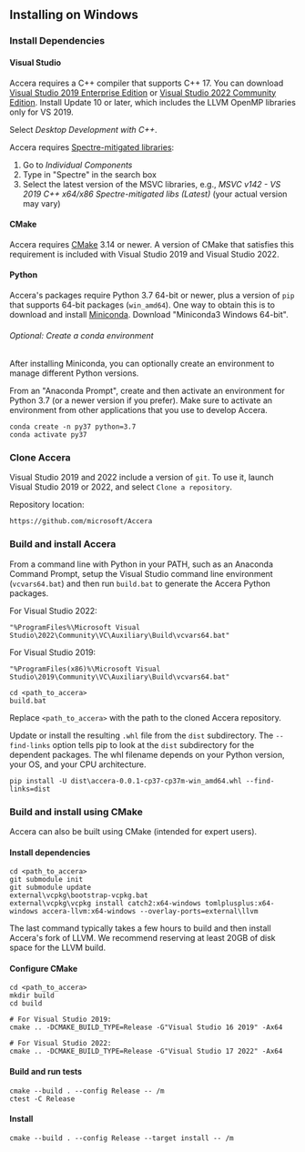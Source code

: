 [//]: # (Project: Accera)
[//]: # (Version: v1.2)

## Installing on Windows

### Install Dependencies

#### Visual Studio

Accera requires a C++ compiler that supports C++ 17. You can download [Visual Studio 2019 Enterprise Edition](https://visualstudio.microsoft.com/downloads/) or [Visual Studio 2022 Community Edition](https://visualstudio.microsoft.com/vs/). Install Update 10 or later, which includes the LLVM OpenMP libraries only for VS 2019.

Select _Desktop Development with C++_.

Accera requires [Spectre-mitigated libraries](https://docs.microsoft.com/en-us/cpp/build/reference/qspectre?view=msvc-160):

1. Go to _Individual Components_
2. Type in "Spectre" in the search box
3. Select the latest version of the MSVC libraries, e.g., _MSVC v142 - VS 2019 C++ x64/x86 Spectre-mitigated libs (Latest)_ (your actual version may vary)

#### CMake

Accera requires [CMake](https://cmake.org/) 3.14 or newer. A version of CMake that satisfies this requirement is included with Visual Studio 2019 and Visual Studio 2022.

#### Python

Accera's packages require Python 3.7 64-bit or newer, plus a version of `pip` that supports 64-bit packages (`win_amd64`). One way to obtain this is to download and install [Miniconda](https://docs.conda.io/en/latest/miniconda.html). Download "Miniconda3 Windows 64-bit".

###### Optional: Create a conda environment

After installing Miniconda, you can optionally create an environment to manage different Python versions.

From an "Anaconda Prompt", create and then activate an environment for Python 3.7 (or a newer version if you prefer). Make sure to activate an environment from other applications that you use to develop Accera.

```shell
conda create -n py37 python=3.7
conda activate py37
```

### Clone Accera

Visual Studio 2019 and 2022 include a version of `git`. To use it, launch Visual Studio 2019 or 2022, and select `Clone a repository`.

Repository location:

```
https://github.com/microsoft/Accera
```

### Build and install Accera

From a command line with Python in your PATH, such as an Anaconda Command Prompt, setup the Visual Studio command line environment (`vcvars64.bat`) and then run `build.bat` to generate the Accera Python packages. 

For Visual Studio 2022:
```shell
"%ProgramFiles%\Microsoft Visual Studio\2022\Community\VC\Auxiliary\Build\vcvars64.bat"
```

For Visual Studio 2019:
```shell
"%ProgramFiles(x86)%\Microsoft Visual Studio\2019\Community\VC\Auxiliary\Build\vcvars64.bat"
```

```shell
cd <path_to_accera>
build.bat
```

Replace `<path_to_accera>` with the path to the cloned Accera repository.

Update or install the resulting `.whl` file from the `dist` subdirectory. The `--find-links` option tells pip to look at the `dist` subdirectory for the dependent packages.
The whl filename depends on your Python version, your OS, and your CPU architecture.

```shell
pip install -U dist\accera-0.0.1-cp37-cp37m-win_amd64.whl --find-links=dist
```

### Build and install using CMake

Accera can also be built using CMake (intended for expert users).

#### Install dependencies

```shell
cd <path_to_accera>
git submodule init
git submodule update
external\vcpkg\bootstrap-vcpkg.bat
external\vcpkg\vcpkg install catch2:x64-windows tomlplusplus:x64-windows accera-llvm:x64-windows --overlay-ports=external\llvm
```

The last command typically takes a few hours to build and then install Accera's fork of LLVM. We recommend reserving at least 20GB of disk space for the LLVM build.

#### Configure CMake

```shell
cd <path_to_accera>
mkdir build
cd build

# For Visual Studio 2019:
cmake .. -DCMAKE_BUILD_TYPE=Release -G"Visual Studio 16 2019" -Ax64

# For Visual Studio 2022:
cmake .. -DCMAKE_BUILD_TYPE=Release -G"Visual Studio 17 2022" -Ax64
```

#### Build and run tests

```shell
cmake --build . --config Release -- /m
ctest -C Release
```

#### Install

```
cmake --build . --config Release --target install -- /m
```
